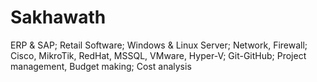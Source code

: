 # Sakhawath
ERP & SAP; Retail Software; Windows & Linux Server; Network, Firewall; Cisco, MikroTik, RedHat, MSSQL, VMware, Hyper-V; Git-GitHub; Project management, Budget making; Cost analysis
